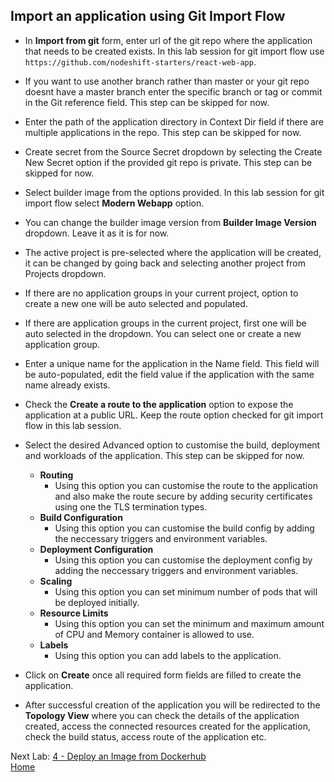 ## Import an application using Git Import Flow

- In **Import from git** form, enter url of the git repo where the application that needs to be created exists. In this lab session for git import flow use `https://github.com/nodeshift-starters/react-web-app`.
- If you want to use another branch rather than master or your git repo doesnt have a master branch enter the specific branch or tag or commit in the Git reference field. This step can be skipped for now.
- Enter the path of the application directory in Context Dir field if there are multiple applications in the repo. This step can be skipped for now.
- Create secret from the Source Secret dropdown by selecting the Create New Secret option if the provided git repo is private. This step can be skipped for now.
- Select builder image from the options provided. In this lab session for git import flow select **Modern Webapp** option.
- You can change the builder image version from **Builder Image Version** dropdown. Leave it as it is for now.
- The active project is pre-selected where the application will be created, it can be changed by going back and selecting another project from Projects dropdown.
- If there are no application groups in your current project, option to create a new one will be auto selected and populated.
- If there are application groups in the current project, first one will be auto selected in the dropdown. You can select one or create a new application group.
- Enter a unique name for the application in the Name field. This field will be auto-populated, edit the field value if the application with the same name already exists.
- Check the **Create a route to the application** option to expose the application at a public URL. Keep the route option checked for git import flow in this lab session.
- Select the desired Advanced option to customise the build, deployment and workloads of the application. This step can be skipped for now.
   - **Routing** 
     - Using this option you can customise the route to the application and also make the route secure by adding security certificates using one the TLS termination types.
   - **Build Configuration**
     - Using this option you can customise the build config by adding the neccessary triggers and environment variables.
   - **Deployment Configuration**
     - Using this option you can customise the deployment config by adding the neccessary triggers and environment variables.
   - **Scaling**
     - Using this option you can set minimum number of pods that will be deployed initially.
   - **Resource Limits**
     - Using this option you can set the minimum and maximum amount of CPU and Memory container is allowed to use.
   - **Labels**
     - Using this option you can add labels to the application.

- Click on **Create** once all required form fields are filled to create the application.
- After successful creation of the application you will be redirected to the **Topology View** where you can check the details of the application created, access the connected resources created for the application, check the build status, access route of the application etc.



Next Lab: [4 - Deploy an Image from Dockerhub](./deploy-image.md)<br>
[Home](./README.md)
